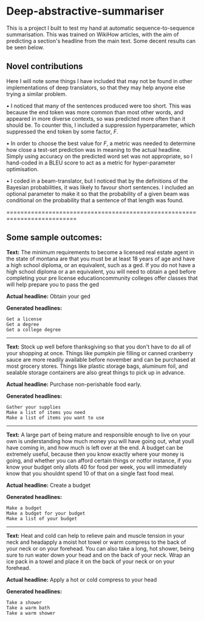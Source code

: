 # Deep-abstractive-summariser

This is a project I built to test my hand at automatic sequence-to-sequence summarisation. This was trained on WikiHow articles, with the aim of predicting a section's headline from the main text. Some decent results can be seen below.

## Novel contributions

Here I will note some things I have included that may not be found in other implementations of deep translators, so that they may help anyone else trying a similar problem.

• I noticed that many of the sentences produced were too short. This was because the end token was more common than most other words, and appeared in more diverse contexts, so was predicted more often than it should be. To counter this, I included a suppression hyperparameter, which suppressed the end token by some factor, _F_.

• In order to choose the best value for _F_, a metric was needed to determine how close a test-set prediction was in meaning to the actual headline. Simply using accuracy on the predicted word set was not appropriate, so I hand-coded in a BLEU score to act as a metric for hyper-parameter optimisation.

• I coded in a beam-translator, but I noticed that by the definitions of the Bayesian probabilities, it was likely to favour short sentences. I included an optional parameter to make it so that the probability of a given beam was conditional on the probability that a sentence of that length was found.

==========================================================================

## Some sample outcomes:

__Text:__ The minimum requirements to become a licensed real estate agent in the state of montana are that you must be at least 18 years of age and have a high school diploma, or an equivalent, such as a ged. If you do not have a high school diploma or a an equivalent, you will need to obtain a ged before completing your pre license educationcommunity colleges offer classes that will help prepare you to pass the ged

__Actual headline:__ Obtain your ged

__Generated headlines:__

    Get a license
    Get a degree
    Get a college degree

--------------------------------------------------------------------------------------------------------------

__Text:__ Stock up well before thanksgiving so that you don't have to do all of your shopping at once. Things like pumpkin pie filling or canned cranberry sauce are more readily available before november and can be purchased at most grocery stores. Things like plastic storage bags, aluminum foil, and sealable storage containers are also great things to pick up in advance.

__Actual headline:__ Purchase non-perishable food early.

__Generated headlines:__

    Gather your supplies
    Make a list of items you need
    Make a list of items you want to use
    
--------------------------------------------------------------------------------------------------------------

__Text:__ A large part of being mature and responsible enough to live on your own is understanding how much money you will have going out, what youll have coming in, and how much is left over at the end. A budget can be extremely useful, because then you know exactly where your money is going, and whether you can afford certain things or notfor instance, if you know your budget only allots 40 for food per week, you will immediately know that you shouldnt spend 10 of that on a single fast food meal.

__Actual headline:__ Create a budget

__Generated headlines:__

    Make a budget
    Make a budget for your budget
    Make a list of your budget
    
--------------------------------------------------------------------------------------------------------------

__Text:__ Heat and cold can help to relieve pain and muscle tension in your neck and headapply a moist hot towel or warm compress to the back of your neck or on your forehead. You can also take a long, hot shower, being sure to run water down your head and on the back of your neck. Wrap an ice pack in a towel and place it on the back of your neck or on your forehead.

__Actual headline:__ Apply a hot or cold compress to your head

__Generated headlines:__

    Take a shower
    Take a warm bath
    Take a warm shower
